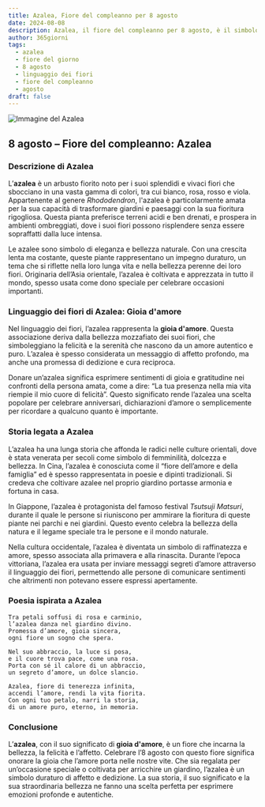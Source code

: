 ```yaml
---
title: Azalea, Fiore del compleanno per 8 agosto
date: 2024-08-08
description: Azalea, il fiore del compleanno per 8 agosto, è il simbolo di Gioia d'amore. Scopri il suo significato unico, le storie affascinanti e la poesia che celebra la sua bellezza.
author: 365giorni
tags:
  - azalea
  - fiore del giorno
  - 8 agosto
  - linguaggio dei fiori
  - fiore del compleanno
  - agosto
draft: false
---
```


![Immagine del Azalea](https://cdn.pixabay.com/photo/2018/05/15/03/08/azaleas-3402117_1280.jpg)

## 8 agosto – Fiore del compleanno: Azalea

### Descrizione di Azalea

L’**azalea** è un arbusto fiorito noto per i suoi splendidi e vivaci fiori che sbocciano in una vasta gamma di colori, tra cui bianco, rosa, rosso e viola. Appartenente al genere _Rhododendron_, l'azalea è particolarmente amata per la sua capacità di trasformare giardini e paesaggi con la sua fioritura rigogliosa. Questa pianta preferisce terreni acidi e ben drenati, e prospera in ambienti ombreggiati, dove i suoi fiori possono risplendere senza essere sopraffatti dalla luce intensa.

Le azalee sono simbolo di eleganza e bellezza naturale. Con una crescita lenta ma costante, queste piante rappresentano un impegno duraturo, un tema che si riflette nella loro lunga vita e nella bellezza perenne dei loro fiori. Originaria dell’Asia orientale, l’azalea è coltivata e apprezzata in tutto il mondo, spesso usata come dono speciale per celebrare occasioni importanti.

### Linguaggio dei fiori di Azalea: Gioia d'amore

Nel linguaggio dei fiori, l’azalea rappresenta la **gioia d'amore**. Questa associazione deriva dalla bellezza mozzafiato dei suoi fiori, che simboleggiano la felicità e la serenità che nascono da un amore autentico e puro. L’azalea è spesso considerata un messaggio di affetto profondo, ma anche una promessa di dedizione e cura reciproca.

Donare un’azalea significa esprimere sentimenti di gioia e gratitudine nei confronti della persona amata, come a dire: “La tua presenza nella mia vita riempie il mio cuore di felicità”. Questo significato rende l’azalea una scelta popolare per celebrare anniversari, dichiarazioni d’amore o semplicemente per ricordare a qualcuno quanto è importante.

### Storia legata a Azalea

L’azalea ha una lunga storia che affonda le radici nelle culture orientali, dove è stata venerata per secoli come simbolo di femminilità, dolcezza e bellezza. In Cina, l’azalea è conosciuta come il “fiore dell’amore e della famiglia” ed è spesso rappresentata in poesie e dipinti tradizionali. Si credeva che coltivare azalee nel proprio giardino portasse armonia e fortuna in casa.

In Giappone, l’azalea è protagonista del famoso festival _Tsutsuji Matsuri_, durante il quale le persone si riuniscono per ammirare la fioritura di queste piante nei parchi e nei giardini. Questo evento celebra la bellezza della natura e il legame speciale tra le persone e il mondo naturale.

Nella cultura occidentale, l’azalea è diventata un simbolo di raffinatezza e amore, spesso associata alla primavera e alla rinascita. Durante l’epoca vittoriana, l’azalea era usata per inviare messaggi segreti d’amore attraverso il linguaggio dei fiori, permettendo alle persone di comunicare sentimenti che altrimenti non potevano essere espressi apertamente.

### Poesia ispirata a Azalea

```
Tra petali soffusi di rosa e carminio,  
l’azalea danza nel giardino divino.  
Promessa d’amore, gioia sincera,  
ogni fiore un sogno che spera.

Nel suo abbraccio, la luce si posa,  
e il cuore trova pace, come una rosa.  
Porta con sé il calore di un abbraccio,  
un segreto d’amore, un dolce slancio.

Azalea, fiore di tenerezza infinita,  
accendi l’amore, rendi la vita fiorita.  
Con ogni tuo petalo, narri la storia,  
di un amore puro, eterno, in memoria.
```

### Conclusione

L’**azalea**, con il suo significato di **gioia d'amore**, è un fiore che incarna la bellezza, la felicità e l’affetto. Celebrare l’8 agosto con questo fiore significa onorare la gioia che l’amore porta nelle nostre vite. Che sia regalata per un’occasione speciale o coltivata per arricchire un giardino, l’azalea è un simbolo duraturo di affetto e dedizione. La sua storia, il suo significato e la sua straordinaria bellezza ne fanno una scelta perfetta per esprimere emozioni profonde e autentiche.